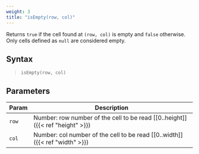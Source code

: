 ```yaml
---
weight: 3
title: "isEmpty(row, col)"
---
```


Returns `true` if the cell found at `(row, col)` is empty and `false` otherwise. Only cells defined as `null` are considered empty.

## Syntax

> `isEmpty(row, col)`

## Parameters

| Param    | Description                                                                   |
|----------|-------------------------------------------------------------------------------|
| `row`    | Number: row number of the cell to be read [[0..height]]({{< ref "height" >}}) |
| `col`    | Number: col number of the cell to be read [[0..width]]({{< ref "width" >}})   |
